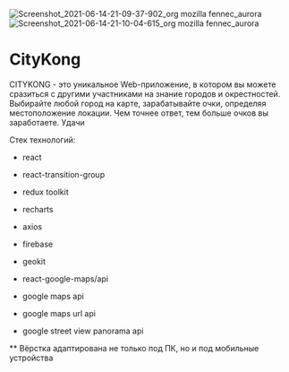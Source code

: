 ![Screenshot_2021-06-14-21-09-37-902_org mozilla fennec_aurora](https://user-images.githubusercontent.com/79396666/121924674-2e6cf300-cd4d-11eb-8be7-a9116fbb9015.png)
![Screenshot_2021-06-14-21-10-04-615_org mozilla fennec_aurora](https://user-images.githubusercontent.com/79396666/121924688-3036b680-cd4d-11eb-87ec-b70194f5795c.png)
# CityKong

CITYKONG - это уникальное Web-приложение, в котором вы можете сразиться с другими участниками на знание городов и окрестностей. Выбирайте любой город на карте, зарабатывайте очки, определяя местоположение локации. Чем точнее ответ, тем больше очков вы заработаете. Удачи

Стек технологий: 

- react 
- react-transition-group
- redux toolkit
- recharts
- axios 
- firebase 
- geokit

- react-google-maps/api
- google maps api
- google maps url api
- google street view panorama api

** Вёрстка адаптирована не только под ПК, но и под мобильные устройства
